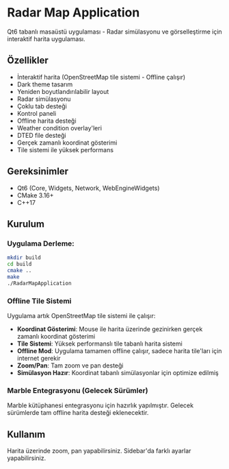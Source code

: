 # Radar Map Application

Qt6 tabanlı masaüstü uygulaması - Radar simülasyonu ve görselleştirme için interaktif harita uygulaması.

## Özellikler

- İnteraktif harita (OpenStreetMap tile sistemi - Offline çalışır)
- Dark theme tasarım
- Yeniden boyutlandırılabilir layout
- Radar simülasyonu
- Çoklu tab desteği
- Kontrol paneli
- Offline harita desteği
- Weather condition overlay'leri
- DTED file desteği
- Gerçek zamanlı koordinat gösterimi
- Tile sistemi ile yüksek performans

## Gereksinimler

- Qt6 (Core, Widgets, Network, WebEngineWidgets)
- CMake 3.16+
- C++17

## Kurulum

### Uygulama Derleme:
```bash
mkdir build
cd build
cmake ..
make
./RadarMapApplication
```

### Offline Tile Sistemi

Uygulama artık OpenStreetMap tile sistemi ile çalışır:

- **Koordinat Gösterimi**: Mouse ile harita üzerinde gezinirken gerçek zamanlı koordinat gösterimi
- **Tile Sistemi**: Yüksek performanslı tile tabanlı harita sistemi
- **Offline Mod**: Uygulama tamamen offline çalışır, sadece harita tile'ları için internet gerekir
- **Zoom/Pan**: Tam zoom ve pan desteği
- **Simülasyon Hazır**: Koordinat tabanlı simülasyonlar için optimize edilmiş

### Marble Entegrasyonu (Gelecek Sürümler)

Marble kütüphanesi entegrasyonu için hazırlık yapılmıştır. Gelecek sürümlerde tam offline harita desteği eklenecektir.

## Kullanım

Harita üzerinde zoom, pan yapabilirsiniz. Sidebar'da farklı ayarlar yapabilirsiniz.
